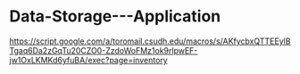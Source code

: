 # Data-Storage---Application
https://script.google.com/a/toromail.csudh.edu/macros/s/AKfycbxQTTEEylBTgaq6Da2zGqTu20CZO0-ZzdoWoFMz1ok9rlpwEF-jw1OxLKMKd6yfuBA/exec?page=inventory
